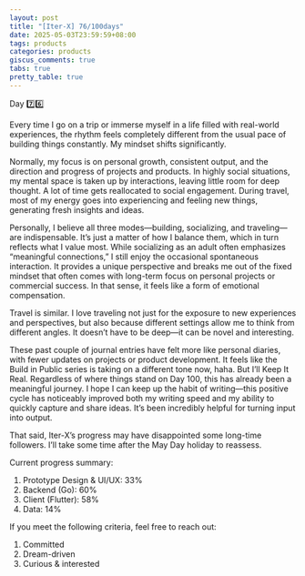 ```yaml
---
layout: post
title: "[Iter-X] 76/100days"
date: 2025-05-03T23:59:59+08:00
tags: products
categories: products
giscus_comments: true
tabs: true
pretty_table: true
---
```


Day 7️⃣6️⃣

Every time I go on a trip or immerse myself in a life filled with real-world experiences, the rhythm feels completely different from the usual pace of building things constantly. My mindset shifts significantly.

Normally, my focus is on personal growth, consistent output, and the direction and progress of projects and products. In highly social situations, my mental space is taken up by interactions, leaving little room for deep thought. A lot of time gets reallocated to social engagement. During travel, most of my energy goes into experiencing and feeling new things, generating fresh insights and ideas.

Personally, I believe all three modes—building, socializing, and traveling—are indispensable. It’s just a matter of how I balance them, which in turn reflects what I value most. While socializing as an adult often emphasizes “meaningful connections,” I still enjoy the occasional spontaneous interaction. It provides a unique perspective and breaks me out of the fixed mindset that often comes with long-term focus on personal projects or commercial success. In that sense, it feels like a form of emotional compensation.

Travel is similar. I love traveling not just for the exposure to new experiences and perspectives, but also because different settings allow me to think from different angles. It doesn’t have to be deep—it can be novel and interesting.

These past couple of journal entries have felt more like personal diaries, with fewer updates on projects or product development. It feels like the Build in Public series is taking on a different tone now, haha. But I’ll Keep It Real. Regardless of where things stand on Day 100, this has already been a meaningful journey. I hope I can keep up the habit of writing—this positive cycle has noticeably improved both my writing speed and my ability to quickly capture and share ideas. It’s been incredibly helpful for turning input into output.

That said, Iter-X’s progress may have disappointed some long-time followers. I’ll take some time after the May Day holiday to reassess.

Current progress summary:

1. Prototype Design & UI/UX: 33%
2. Backend (Go): 60%
3. Client (Flutter): 58%
4. Data: 14%

If you meet the following criteria, feel free to reach out:

1. Committed
2. Dream-driven
3. Curious & interested
